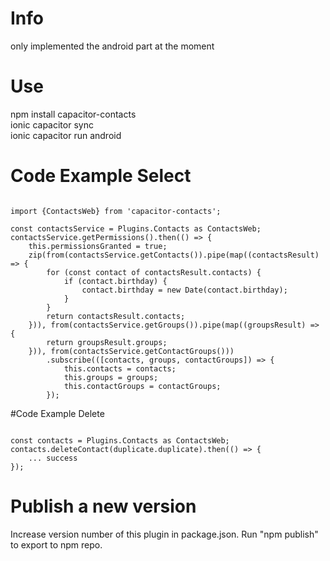 # Info
only implemented the android part at the moment
# Use
npm install capacitor-contacts\
ionic capacitor sync\
ionic capacitor run android

# Code Example Select
<pre><code>
import {ContactsWeb} from 'capacitor-contacts';

const contactsService = Plugins.Contacts as ContactsWeb;
contactsService.getPermissions().then(() => {
    this.permissionsGranted = true;
    zip(from(contactsService.getContacts()).pipe(map((contactsResult) => {
        for (const contact of contactsResult.contacts) {
            if (contact.birthday) {
                contact.birthday = new Date(contact.birthday);
            }
        }
        return contactsResult.contacts;
    })), from(contactsService.getGroups()).pipe(map((groupsResult) => {
        return groupsResult.groups;
    })), from(contactsService.getContactGroups()))
        .subscribe(([contacts, groups, contactGroups]) => {
            this.contacts = contacts;
            this.groups = groups;
            this.contactGroups = contactGroups;
        });
</pre></code>
 
#Code Example Delete
<pre><code>
const contacts = Plugins.Contacts as ContactsWeb;
contacts.deleteContact(duplicate.duplicate).then(() => {
    ... success
});
</pre></code>

# Publish a new version
Increase version number of this plugin in package.json.
Run "npm publish" to export to npm repo.

